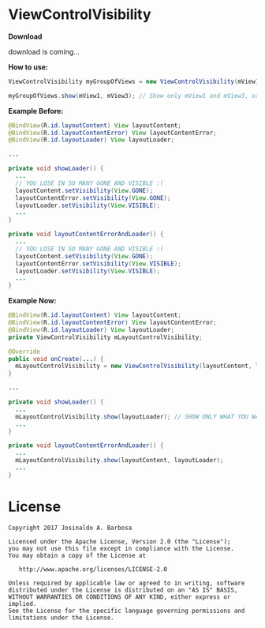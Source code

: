 # ViewControlVisibility

**Download**

download is coming...

**How to use:**

```java
ViewControlVisibility myGroupOfViews = new ViewControlVisibility(mView1, mView2, mView3, ...);

myGroupOfViews.show(mView1, mView3); // Show only mView1 and mView3, or how many you need from your group
```

**Example Before:**
```java
@BindView(R.id.layoutContent) View layoutContent;
@BindView(R.id.layoutContentError) View layoutContentError;
@BindView(R.id.layoutLoader) View layoutLoader;

...

private void showLoader() {
  ...
  // YOU LOSE IN SO MANY GONE AND VISIBLE :(
  layoutContent.setVisibility(View.GONE);
  layoutContentError.setVisibility(View.GONE);
  layoutLoader.setVisibility(View.VISIBLE);
  ...
}

private void layoutContentErrorAndLoader() {
  ...
  // YOU LOSE IN SO MANY GONE AND VISIBLE :(
  layoutContent.setVisibility(View.GONE);
  layoutContentError.setVisibility(View.VISIBLE);
  layoutLoader.setVisibility(View.VISIBLE);
  ...
}
```

**Example Now:**
```java
@BindView(R.id.layoutContent) View layoutContent;
@BindView(R.id.layoutContentError) View layoutContentError;
@BindView(R.id.layoutLoader) View layoutLoader;
private ViewControlVisibility mLayoutControlVisibility;

@Override
public void onCreate(...) {
  mLayoutControlVisibility = new ViewControlVisibility(layoutContent, layoutContentError, layoutLoader);
}

...

private void showLoader() {
  ...
  mLayoutControlVisibility.show(layoutLoader); // SHOW ONLY WHAT YOU WANT :)
  ...
}

private void layoutContentErrorAndLoader() {
  ...
  mLayoutControlVisibility.show(layoutContent, layoutLoader);
  ...
}
```
# License

    Copyright 2017 Josinaldo A. Barbosa

    Licensed under the Apache License, Version 2.0 (the "License");
    you may not use this file except in compliance with the License.
    You may obtain a copy of the License at

       http://www.apache.org/licenses/LICENSE-2.0

    Unless required by applicable law or agreed to in writing, software
    distributed under the License is distributed on an "AS IS" BASIS,
    WITHOUT WARRANTIES OR CONDITIONS OF ANY KIND, either express or implied.
    See the License for the specific language governing permissions and
    limitations under the License.

